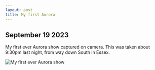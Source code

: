 ```yaml
---
layout: post
title: My first Aurora
---
```

## September 19 2023
<p>My first ever Aurora show captured on camera. This was taken about 9:30pm last night, from way down South in Essex.</p>
<img src="/assets/images/blog/Aurora-Bradwell-18-09-2023.jpg" alt="My first ever Aurora show">
